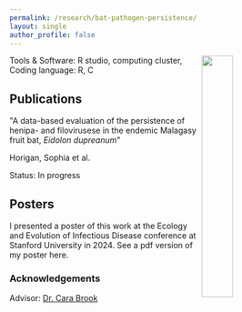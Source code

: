 ```yaml
---
permalink: /research/bat-pathogen-persistence/
layout: single
author_profile: false
---
```




<img align="right" width="33%" margin-left="20px" src="/assets/images/aboutme1.jpg">

Tools & Software: R studio, computing cluster, 
Coding language: R, C


## Publications
"A data-based evaluation of the persistence of henipa- and filovirusese in the endemic Malagasy fruit bat, *Eidolon dupreanum*"

Horigan, Sophia et al.

Status: In progress

## Posters

I presented a poster of this work at the Ecology and Evolution of Infectious Disease conference at Stanford University in 2024. See a pdf version of my poster here.

### Acknowledgements

Advisor: [Dr. Cara Brook](https://brooklab.org/cara-brook)
